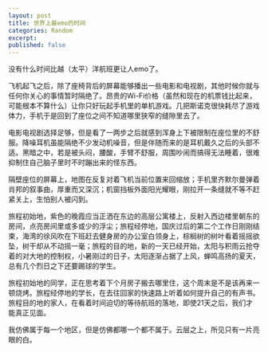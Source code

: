 ```yaml
---
layout: post
title: 世界上最emo的时间
categories: Random
excerpt:
published: false 
---
```

没有什么时间比越（太平）洋航班更让人emo了。

飞机起飞之后，除了座椅背后的屏幕能够播出一些电影和电视剧，其他时候你就与任何你关心的事情暂时隔绝了。昂贵的Wi-Fi价格（虽然和现在的机票钱比起来，可能根本不算什么）让你只好玩起手机里的单机游戏。几把斯诺克很快耗尽了游戏体力，手机于是回到了座位之间不知道哪里狭窄的缝隙里去了。

电影电视剧选择足够，但是看了一两步之后就感到浑身上下被限制在座位里的不舒服。降噪耳机虽能隔绝不少发动机噪音，但是伴随而来的是耳机戴久之后的头部不适。黑暗之中，若是被头闷，腰酸，手臂不舒服，周围吵闹而搞得无法睡着，很难抑制住自己脑子里时不时蹦出来的怪东西。

隔壁座位的屏幕上，地图在反复对着飞机当前位置来回缩放；手机里齐默尔曼弹着肖邦的叙事曲，厚重而又深沉；机窗挡板外面阳光耀眼，刚拉开一条缝就不等不赶紧关上，生怕别人被闪到。

旅程初始地，紫色的晚霞应当正洒在东边的高层公寓楼上，反射入西边楼里朝东的房间，点亮房间里或多或少的浮尘；旅程经停地，国庆过后的第二个工作日刚刚结束，海湾的徐风吹在下班赶去健身房的办公室白领身上，棕榈树的树叶看着摇摇欲坠，树干却从不动摇一毫；旅程的目的地，新的一天已经开始，太阳与积雨云抢夺着的对大地的控制权，小暑刚过的日子，太阳逐渐占据了上风，蝉鸣高扬的夏天，总有几个烈日之下还要踢球的学生。

旅程初始地的同学，正在思考着下个月房子搬去哪里住，这个周末是不是该再来一顿烧烤。旅程经停地的学长，在去往回家的快速路上听着如何提升自己的有声书。旅程目的地的家人，在看着时间迫切的等待航班的落地，即使21天之后，我们才能真正见面。

我仿佛属于每一个地区，但是仿佛都哪一个都不属于。云层之上，所见只有一片亮眼的白。

